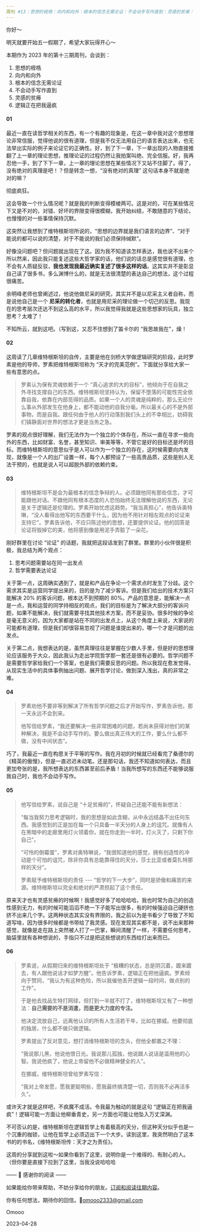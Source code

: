 ```yaml
---
周刊 #13｜思想的桎梏｜向内和向外｜根本的信念无需论证｜不会动手写作直到｜灵感的贫瘠｜逻辑正在把我逼疯
---
```


你好～

明天就要开始五一假期了，希望大家玩得开心～

本期作为 2023 年的第十三期周刊，会谈到：

1. 思想的桎梏
2. 向内和向外
3. 根本的信念无需论证
4. 不会动手写作直到
5. 灵感的贫瘠
6. 逻辑正在把我逼疯

#### 01

最近一直在读哲学相关的东西，有一个有趣的现象是，在这一章中我对这个思想理论非常信服，觉得他说的很有道理，但是我不仅无法用自己的语言表达出来，也无法举出实际的例子来论证它的正确性。好，到了下一章，下一章出现的人物直接推翻了上一章的理论思想，推理论证的过程仍然让我拍案叫绝、完全信服。好，我再忍他一手，到了下下一章，上一章的理论思想在某些情况下又站不住脚了。得了，没有绝对的真理是吧！？但是转念一想，“没有绝对的真理” 这句话本身不就是绝对的嘛？

彻底疯狂。

这会导致一个什么情况呢？就是我的判断变得模棱两可。这是对的，可在某些情况下又是不对的，对错、好坏的界限变得很模糊，我开始纠结，不敢随意的下结论，也慢慢的对一些事情保持沉默。

这突然让我想到了维特根斯坦所说的，“思想的边界就是我们语言的边界”、“对于能说的都可以说的清楚，对于不能说的我们必须保持缄默”。

好像没问题吧？但问题就出现在了这。因为我不知道该怎样表达，我也说不出来个所以然来，因此我只能复述这些大哲学家的话，他们说的话总是感觉很有道理，也不会有人质疑反驳，**我也发现我最近确实复述了很多这样的话**。这其实并不是彰显自己读了很多书，多么渊博什么的，就是无法很清楚的表达自己的想法，这个过程很痛苦。

余明峰老师也曾阐述过，他说他做尼采的研究，其实并不是以尼采主义者自称，而是说他自己是一个 **尼采的转化者**，也就是用尼采的理论做一个切己的反思。我现在的思考层次还达不到这么高的水平，所以我觉得我就是这些思想家的玩具，独立思考？太难了！

不知所云，就到这吧。（写到这，又忍不住想到了笛卡尔的 “我思故我在”，燥！

#### 02

这周读了几章维特根斯坦的自传，主要是他在剑桥大学做逻辑研究的阶段，此时罗素是他的导师，罗素把维特根斯坦称为 “天才的完美范例”。下面就分享给大家一些有意思的点。

> 罗素认为保有灵魂依赖于一个 “真心追求的大的目标”，他倾向于在自我之外寻找支撑自己的东西。维特根斯坦坚持认为，保留不堕落的可能性完全依靠自我，依靠在内部觅得的品质。如果一个人的灵魂是纯粹的，那么无论什么事从外部发生在他身上，都不能动他的自我分毫。所以最关心的不是外部事物，而是自我。跟任何由于他人的行动落到我们头上的不幸相比，妨碍我们镇静面对世界的想法才更是当务之急。

罗素的观点很好理解，我们无法作为一个独立的个体存在，所以一直在寻求一些向外的东西，比如财富、名誉，甚至知识、审美等等，不管它是好的目标还是坏的目标。而维特根斯坦的意思似乎是人可以作为一个独立的存在，这时候需要向内发现，就像是一个人的出厂设置一样，每个人都预设了一些高贵品质，这些是别人无法干预的，也就是说人可以超脱外部的依赖约束。

#### 03

>维特根斯坦不是会为最根本的信念争辩的人。必须跟他同有那些信念，才可能跟他对话。不跟他同有根本态度的人恐怕始终无法理解他说的东西，无论是关于逻辑还是伦理的。罗素开始忧虑这趋势。“我当真担心”，他告诉奥特琳，“没人看得出他写的东西要干什么，因为他不用针对相左观点的论证来支持它”。罗素告诉他，不应只陈述他的思想，还要提供论证。他的回答是论证将毁掉它的美，他将感到像是用泥手弄脏了一朵花。

刚好群里在讨论 “论证” 的话题，我就把这段话发到了群里。群里的小伙伴很是积极，我总结为两个观点：

1. 思考问题需要站在同一出发点
1. 哲学需要表达论证

关于第一点，这周确实遇到了，就是和产品在争论一个需求点时发生了分歧。这个需求其实是运营同学提出来的，目的是为了减少客诉。但是我们给出的技术方案只能解决 20% 的客诉问题，根本达不到预期的 80%。产品的意思是，能解决一点是一点，我和运营的同学持相反的观点，我们的目标是为了解决大部分的客诉问题，如果不能解决，我们就需要寻找其他技术方案，而不是妥协。很多时候的争论是毫无意义的，因为大家都是站在不同的出发点上，从这个角度上来说，大家说的可能都有道理，但是我们却很容易忽视了问题是谁提出来的，哪一个才是问题的出发点。

关于第二点，我想表达的是，虽然真理往往是掌握在少数人手里，但是好的思想理论应该服务于大众，因此我认为走出学院哲学那一套还是很有必要的。哲学问题不是需要哲学家给我们一个答案，也是我们需要反思的问题。所以我现在愈发觉得，从现实生活中的具体事例抽出问题、展开哲学讨论，做到深入浅出，真的非常之难。

#### 04

> 罗素劝他不要非等到解决了所有哲学问题之后才开始写作，罗素告诉他，那一天永远不会到来。
>
> 他写信给罗素，“我还要解决一些非常困难的问题，若尚未获得对他们的某种解决，我是不会动手写作的。要么做出真正伟大的工作，要么什么都不做，没有中间状态”。

巧了，我最近一直在构思关于平等的写作。我在月初的时候就已经看完了桑德尔的《精英的傲慢》，但是一直迟迟未动笔。还是那句话，我还不知道如何表达，而且更加夸张的是，我所想表达的东西甚至前后矛盾！当我所想写的东西还不能够说服我自己时，我也不会动手写作。

#### 05

> 他写信给罗素，说自己是 “十足贫瘠的”，怀疑自己还能不能有新想法：
>
> “每当我努力思考逻辑时，我的思想是如此含糊，从中永远结晶不出任何东西。我感觉到的正是加在每一个只具备一半天分的人身上的诅咒。就像有人在黑暗中的走廊里用灯火领着你，就在你走到一半时，灯火灭了，只剩下你自己”。
>
> “可怜的倒霉蛋”，罗素对奥特琳说，“我很知道他的感觉，拥有创造性的冲动是个可怕的诅咒，除非你具有总能靠得住的天分，莎士比亚或者莫扎特那样的天分”。
>
> 罗素赋予维特根斯坦的责任 --- “哲学的下一大步”，同时是骄傲和痛苦的来源。维特根斯坦以完全和绝对的严肃担起了这个责任。

原来天才也有灵感贫瘠的时候啊！我感觉好多了哈哈哈哈，我也时常为自己的创造性感到无力，有的时候可能滔滔不绝一下子能写出很多，有的时候强迫自己硬挤也挤不出来几个字。这两种状态其实没有界限的，我之前以为是书看少了导致了不知道写啥，因为很多时候都是书带给了我灵感。现在发现其实都不是，说不出来那种感觉，就像是走在路上突然被人打了一巴掌，瞬间清醒了一样，不需要任何思考，脑袋里就有各种想说的，手指只不过是把这些想说的东西给打出来而已。

#### 06

> 罗素说，从假期归来的维特根斯坦处于 “极糟的状态，总是阴沉着，踱来踱去，有人跟他说话才如梦方醒”。他告诉罗素，逻辑正在把他逼疯。罗素倾向于赞同，“我认为有这种危险，所以我催他丢开逻辑一段时间，做点别的工作”。
>
> 于是他去找品生特打网球，但打到一半就不打了，维特根斯坦又有了一种想法：**自己需要的不是消遣，而是更大力度的专注。**
>
> 他决定流放自己，远离他认识的所有人生活若干年，比如在挪威。他要彻底的独居，什么都不做只做逻辑。
>
> 罗素提出了反对意见，想打消维特根斯坦的念头，但他全都置之不理：
>
> “我说那儿黑，他说他恨日光。我说那儿孤独，他说跟人说话是滥用他的心智。我说他疯了，他说上帝留他不必做精神健全的人”。
>
> 在挪威，维特根斯坦曾给罗素写信：
>
> “我对上帝发愿，愿我更聪明些，愿我最终搞清楚一切，否则我不必再活多久”。

或许天才就是这样吧，不疯魔不成活。令我最为触动的就是这句 “逻辑正在把我逼疯”！逻辑可能一方面让他柳垂青史，另一方面也可能让他坠入万丈深渊。

不可否认的是，维特根斯坦在逻辑哲学上有着极高的天分，但这种天分似乎也是一个沉重的枷锁，让他在哲学上必须迈出下一个大步。读到这里，我突然明白了这本书的的书名，《维特根斯坦传：天才之为责任》。

这周的分享就到这啦～如果你看到了这里，说明你是一个难得的、有耐心的人。（但你要是直接下拉到了这里，当我没说哈哈哈



—— 💌 感谢你的阅读 ——

如果能给你带来帮助，不妨分享给你的朋友。[订阅和阅读往期内容](https://omooo-android.zhubai.love/)。

你有任何想法，期待你的回信。📮[omooo2333@gmail.com](mailto:omooo2333@gmail.com)

Omooo

2023-04-28